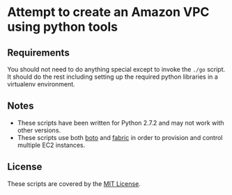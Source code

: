 Attempt to create an Amazon VPC using python tools
==================================================

Requirements
------------

You should not need to do anything special except to invoke the `./go` script.
It should do the rest including setting up the required python libraries in a virtualenv environment.

Notes
-----

* These scripts have been written for Python 2.7.2 and may not work with other versions.
* These scripts use both [boto](http://docs.pythonboto.org/en/latest/) and [fabric](http://docs.fabfile.org/en/1.5/)
  in order to provision and control multiple EC2 instances.

License
-------

These scripts are covered by the [MIT License](http://www.opensource.org/licenses/mit-license.php).
